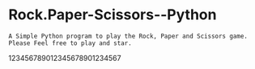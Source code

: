 # Rock.Paper-Scissors--Python
    A Simple Python program to play the Rock, Paper and Scissors game.
    Please Feel free to play and star.
123456789012345678901234567